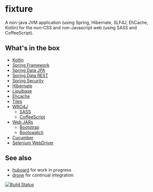 fixture
=======

A non-java JVM application (using Spring, Hibernate, SLF4J, EhCache, Kotlin) for the non-CSS and non-Javascript web (using SASS and CoffeeScript).

What's in the box
-----------------

* [Kotlin](http://kotlin.jetbrains.org)
* [Spring Framework](http://springsource.org/spring-framework)
* [Spring Data JPA](http://springsource.org/spring-data/jpa)
* [Spring Data REST](http://springsource.org/spring-data/rest)
* [Spring Security](http://springsource.org/spring-security)
* [Hibernate](http://hibernate.org)
* [Liquibase](http://liquibase.org)
* [Ehcache](http://ehcache.org)
* [Tiles](http://tiles.apache.org)
* [WRO4J](http://wro4j.googlecode.com)
    * [SASS](http://sass-lang.com)
    * [CoffeeScript](http://coffeescript.org)
* [Web JARs](http://webjars.org)
    * [Bootstrap](http://twitter.github.io/bootstrap)
    * [Bootswatch](http://bootswatch.com)
* [Cucumber](http://cukes.info)
* [Selenium WebDriver](https://code.google.com/p/selenium)

See also
--------

* [huboard](http://huboard.com/martinlau/fixture/board) for work in progress
* [drone](https://drone.io/github.com/martinlau/fixture) for continual integration

[![Build Status](https://drone.io/github.com/martinlau/fixture/status.png)](https://drone.io/github.com/martinlau/fixture/latest)
